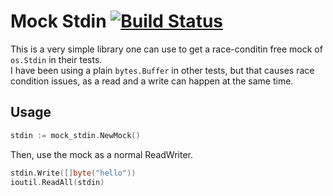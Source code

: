 # Mock Stdin [![Build Status](https://travis-ci.org/dmathieu/mock_stdin.svg?branch=master)](https://travis-ci.org/dmathieu/mock_stdin)

This is a very simple library one can use to get a race-conditin free mock of `os.Stdin` in their tests.  
I have been using a plain `bytes.Buffer` in other tests, but that causes race condition issues, as a read and a write can happen at the same time.

## Usage

```go
stdin := mock_stdin.NewMock()
```

Then, use the mock as a normal ReadWriter.

```go
stdin.Write([]byte("hello"))
ioutil.ReadAll(stdin)
```
